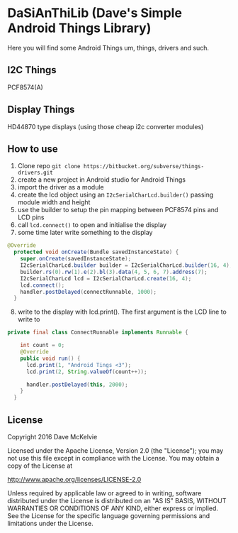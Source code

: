 # DaSiAnThiLib (Dave's Simple Android Things Library)

Here you will find some Android Things um, things, drivers and such.

## I2C Things

PCF8574(A)

## Display Things

HD44870 type displays (using those cheap i2c converter modules)

## How to use

1. Clone repo ```git clone https://bitbucket.org/subverse/things-drivers.git```
2. create a new project in Android studio for Android Things
3. import the driver as a module
4. create the lcd object using an `I2cSerialCharLcd.builder()` passing module width and height
5. use the builder to setup the pin mapping between PCF8574 pins and LCD pins
6. call ```lcd.connect()``` to open and initialise the display
7. some time later write something to the display
```java
@Override
  protected void onCreate(Bundle savedInstanceState) {
    super.onCreate(savedInstanceState);
    I2cSerialCharLcd.builder builder = I2cSerialCharLcd.builder(16, 4);
    builder.rs(0).rw(1).e(2).bl(3).data(4, 5, 6, 7).address(7);
    I2cSerialCharLcd lcd = I2cSerialCharLcd.create(16, 4);
    lcd.connect();
    handler.postDelayed(connectRunnable, 1000);
  }
```
8. write to the display with lcd.print(). The first argument is the LCD line to write to 
```java
private final class ConnectRunnable implements Runnable {

    int count = 0;
    @Override
    public void run() {
      lcd.print(1, "Android Tings <3");
      lcd.print(2, String.valueOf(count++));

      handler.postDelayed(this, 2000);
    }
  }
```

## License

Copyright 2016  Dave McKelvie

Licensed under the Apache License, Version 2.0 (the "License");
you may not use this file except in compliance with the License.
You may obtain a copy of the License at

http://www.apache.org/licenses/LICENSE-2.0

Unless required by applicable law or agreed to in writing, software
distributed under the License is distributed on an "AS IS" BASIS,
WITHOUT WARRANTIES OR CONDITIONS OF ANY KIND, either express or implied.
See the License for the specific language governing permissions and
limitations under the License.
